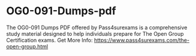 # OG0-091-Dumps-pdf
The OG0-091 Dumps PDF offered by Pass4surexams is a comprehensive study material designed to help individuals prepare for The Open Group Certification exams.
Get More Info: https://www.pass4surexams.com/the-open-group.html
